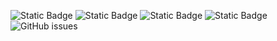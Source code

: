 ![Static Badge](https://img.shields.io/badge/blacklists-60-000000) ![Static Badge](https://img.shields.io/badge/blacklisted-2791376-cc0000) ![Static Badge](https://img.shields.io/badge/whitelisted-2247-00CC00) ![Static Badge](https://img.shields.io/badge/streaming_blacklist-28107-000000) ![GitHub issues](https://img.shields.io/github/issues/fabriziosalmi/blacklists)
